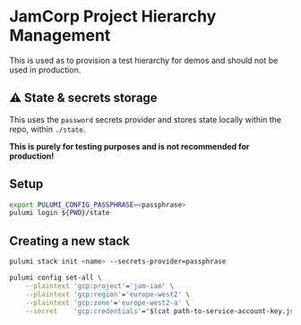 # JamCorp Project Hierarchy Management

This is used as to provision a test hierarchy for demos and should not be
used in production.


## ⚠️ State & secrets storage

This uses the `password` secrets provider and stores state locally within
the repo, within `./state`.

**This is purely for testing purposes and is not recommended for production!**
 
 
## Setup

```bash
export PULUMI_CONFIG_PASSPHRASE=<passphrase>
pulumi login ${PWD}/state
```


## Creating a new stack

```bash
pulumi stack init <name> --secrets-provider=passphrase

pulumi config set-all \
    --plaintext 'gcp:project'='jam-iam' \
    --plaintext 'gcp:region'='europe-west2' \
    --plaintext 'gcp:zone'='europe-west2-a' \
    --secret    'gcp:credentials'="$(cat path-to-service-account-key.json)"
```
